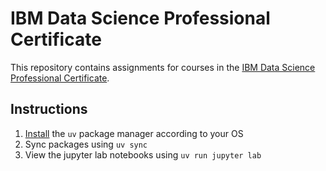 # IBM Data Science Professional Certificate

This repository contains assignments for courses in the [IBM Data Science Professional Certificate](https://www.coursera.org/professional-certificates/ibm-data-science).

## Instructions

1. [Install](https://docs.astral.sh/uv/getting-started/installation/) the `uv` package manager according to your OS
2. Sync packages using `uv sync`
3. View the jupyter lab notebooks using `uv run jupyter lab`
